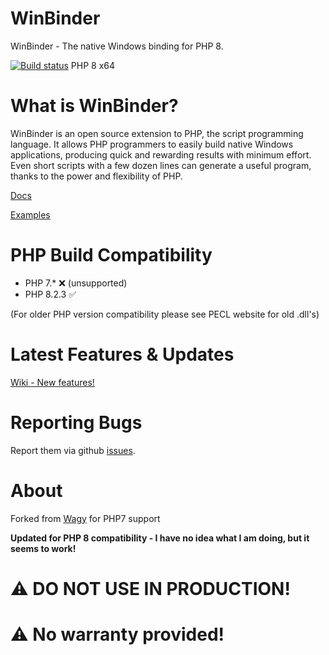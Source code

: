WinBinder
========================
WinBinder - The native Windows binding for PHP 8.

[![Build status](https://ci.appveyor.com/api/projects/status/github/crispy-computing-machine/Winbinder?svg=true&branch=php8)](https://ci.appveyor.com/api/projects/status/github/crispy-computing-machine/Winbinder?svg=true&branch=php8) PHP 8 x64


What is WinBinder?
========================

WinBinder is an open source extension to PHP, the script programming language. It allows PHP programmers to easily build native Windows applications, producing quick and rewarding results with minimum effort. Even short scripts with a few dozen lines can generate a useful program, thanks to the power and flexibility of PHP.

[Docs](https://crispy-computing-machine.github.io/Winbinder-Docs/)

[Examples](https://github.com/crispy-computing-machine/Winbinder-Examples)

PHP Build Compatibility
========================
  - PHP 7.* ❌ (unsupported)
  - PHP 8.2.3 ✅
  
(For older PHP version compatibility please see PECL website for old .dll's)

Latest Features & Updates
========================

[Wiki - New features!](https://github.com/crispy-computing-machine/Winbinder/wiki/New-Features-Functions)

Reporting Bugs
========================

Report them via github [issues](https://github.com/crispy-computing-machine/Winbinder/issues).

About
========================
Forked from [Wagy](https://github.com/wagy/WinBinder) for PHP7 support

**Updated for PHP 8 compatibility - I have no idea what I am doing, but it seems to work!**

# ⚠️ DO NOT USE IN PRODUCTION!
# ⚠️ No warranty provided!
